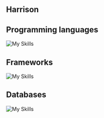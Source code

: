 ## Harrison

## Programming languages
![My Skills](https://skillicons.dev/icons?i=js,ts,dart,rust,php,cs,cpp)

## Frameworks
![My Skills](https://skillicons.dev/icons?i=nodejs,nextjs,electron,flutter,tauri,laravel)

## Databases
![My Skills](https://skillicons.dev/icons?i=mongodb,postgres,mysql,mariadb)

